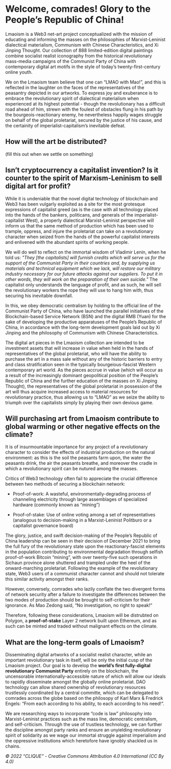 # Welcome, comrades! Glory to the People’s Republic of China! 

Lmaoism is a Web3 net-art project conceptualized with the mission of educating and informing the masses on the philosophies of Marxist-Leninist dialectical materialism, Communism with Chinese Characteristics, and Xi Jinping Thought. Our collection of 888 limited-edition digital paintings combine socialist realist iconography from the historical revolutionary mass-media campaigns of the  Communist Party of China with contemporary digital art motifs in the style of today’s twenty-first-century online youth. 

We on the Lmaoism team believe that one can “LMAO with Mao!”, and this is reflected in the laughter on the faces of the representatives of the peasantry depicted in our artworks. To express joy and exuberance is to embrace the revolutionary spirit of dialectical materialism when experienced at its highest potential - though the revolutionary has a difficult road ahead of him, strewn with the foulest of obstacles flung in his path by the bourgeois-reactionary enemy, he nevertheless happily wages struggle on behalf of the global proletariat, secured by the justice of his cause, and the certainity of imperialist-capitalism’s inevitable defeat. 

## How will the art be distributed? 

(fill this out when we settle on something)

## Isn’t cryptocurrency a capitalist invention? Is it counter to the spirit of Marxism-Leninism to sell digital art for profit?

While it is undeniable that the novel digital technology of blockchain and Web3 has been vulgarly exploited as a site for the most grotesque expressions of capitalist greed (as is the case with all technology placed into the hands of the bankers, politicans, and generals of the imperialist-capitalist West), a properly dialectical Marxist-Leninist perspective will inform us that the same method of production which has been used to trample, oppress, and injure the proletariat can take on a revolutionary character when seized from the hands of the powerful capitalist interests and enlivened with the abundant spirits of working people. 

We will do well to reflect on the immortal wisdom of Vladimir Lenin, when he told us: *"They [the capitalists] will furnish credits which will serve us for the support of the Communist Party in their countries and, by supplying us materials and technical equipment which we lack, will restore our military industry necessary for our future attacks against our suppliers. To put it in other words, they will work on the preparation of their own suicide."* The capitalist only understands the language of profit, and as such, he will sell the revolutionary workers the rope they will use to hang him with, thus securing his inevitable downfall. 

In this, we obey democratic centralism by holding to the official line of the Communist Party of China, who have launched the parallel initiatives of the Blockchain-based Service Network (BSN) and the digital RMB (Yuan) for the sake of developing the productive apparatuses of the People’s Republic of China, in accordance with the long-term development goals laid out by Xi Jinping and the philosophy of Communism with Chinese Characteristics. 

The digital art pieces in the Lmaoism collection are intended to be investment assets that will increase in value when held in the hands of representatives of the global proletariat, who will have the ability to purchase the art in a mass sale without any of the historic barriers to entry and class stratification seen in the typically bourgeious-fascist Western contemporary art world. As the pieces accrue in value (which will occur as a result of the increasingly dominant geopolitical position of the People’s Republic of China and the further education of the masses on Xi Jinping Thought), the representatives of the global proletariat in possession of the art will thus acquire increased access to material resources for revolutionary practice, thus allowing us to “LMAO” as we seize the ability to triumph over the capitalists simply by playing their own devious game. 

## Will purchasing art from Lmaoism contribute to global warming or other negative effects on the climate?

It is of insurmountable importance for any project of a revolutionary character to consider the effects of industrial production on the natural environment: as this is the soil the peasants farm upon, the water the peasants drink, the air the peasants breathe, and moreover the cradle in which a revolutionary spirit can be nutured among the masses.

Critics of Web3 technology often fail to appreciate the crucial difference between two methods  of securing a blockchain network: 

- Proof-of-work: A wasteful, environmentally-degrading process of channeling electricity through large assemblages of specialized hardware (commonly known as “mining”) 

- Proof-of-stake: Use of online voting among a set of representatives (analogous to decision-making in a Marxist-Leninist Politburo or a capitalist governance board)

The glory, justice, and swift decision-making of the People’s Republic of China leadership can be seen in their decision of December 2021 to bring the full fury of the revolutionary state upon the reactionary-fascist elements in the population contributing to environmental degradation through selfish proof-of-work Bitcoin “mining”, with over twenty-five such operations in Sichaun province alone shuttered and trampled under the heel of the onward-marching proletariat. Following the example of the revolutionary state, Web3 users of a communist character cannot and should not tolerate this similar activity amongst their ranks. 

However, conversely, comrades who lazily conflate the two divergent forms of network security after a failure to investigate the differences between the two modes of production should be brought to self-criticism for their ignorance. As Mao Zedong said, “No investigation, no right to speak!” 

Therefore, following these considerations, Lmaoism will be distrubted on Polygon, a **proof-of-stake** Layer 2 network built upon Ethereum, and as such can be minted and traded without malignant effects on the climate. 

## What are the long-term goals of Lmaoism? 

Disseminating digital artworks of a socialist realist character, while an important revolutionary task in itself, will be only the initial cusp of the Lmaoism project. Our goal is to develop the **world’s first fully-digital revolutionary Communist Party** entirely on the blockchain, the uncensorable internationally-accessible nature of which will allow our ideals to rapidly disseminate amongst the globally online proletariat. DAO technology can allow shared ownership of revolutionary resources trustlessly coordinated by a central committe, which can be delegated to comrades across the globe based on the philosopy of Karl Marx & Fredrick Engels: “From each according to his ability, to each according to his need!”. 

We are researching ways to incorporate “code is law” philosophy into Marxist-Leninist practices such as the mass line, democratic centralism, and self-criticism. Through the use of trustless technology, we can further the discipline amongst party ranks and ensure an unyielding revolutionary spirit of solidarity as we wage our immortal struggle against imperialism and the oppressive institutions which heretofore have ignobly shackled us in chains. 

*© 2022 “CLIQUE” - Creative Commons Attribution 4.0 International (CC By 4.0)*
